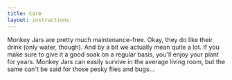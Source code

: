 ```yaml
---
title: Care
layout: instructions
---
```


Monkey Jars are pretty much maintenance-free. Okay, they do like their drink (only water, though). And by a bit we actually mean quite a lot. If you make sure to give it a good soak on a regular basis, you'll enjoy your plant for years. Monkey Jars can easily survive in the average living room, but the same can't be said for those pesky flies and bugs...